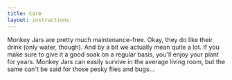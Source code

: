 ```yaml
---
title: Care
layout: instructions
---
```


Monkey Jars are pretty much maintenance-free. Okay, they do like their drink (only water, though). And by a bit we actually mean quite a lot. If you make sure to give it a good soak on a regular basis, you'll enjoy your plant for years. Monkey Jars can easily survive in the average living room, but the same can't be said for those pesky flies and bugs...